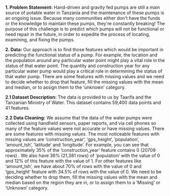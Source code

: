 **1. Problem Statement:**
Hand-driven and gravity fed pumps are still a main source of potable water in Tanzania and the maintenance of these pumps is an ongoing issue. Because many communities either don't have the funds or the knowledge to maintain these pumps, they're constantly breaking! The purpose of this challenge is to predict which pumps will not be functional or need repair in the future, in order to expedite the process of locating, examining, and fixing the pumps.

**2. Data:**
Our approach is to find those features which would be important in predicting the functional status of a pump. For example, the location and the population around any particular water point might play a vital role in the status of that water point. The quantity and construction year for any particular water pump would play a critical role in determining the status of that water pump. There are some features with missing values and we need to decide whether to drop that feature, fill the missing values with the mean and median, or to assign them to the ‘unknown’ category.  

**2.1 Dataset Description:**
The data is provided to us by Taarifa and the Tanzanian Ministry of Water. This dataset contains 59,400 data points and 41 features.

**2.2 Data Cleaning:**
We assume that the data of the water pumps were collected using handheld sensors, paper reports, and via cell phones so many of the feature values were not accurate or have missing values.
There are some features with missing values. The most noticeable features with missing values are ‘construction_year’, ‘gps_height’, ’population’, ‘amount_tsh’, ’latitude’ and ‘longitude’. For example, you can see that approximately 35% of the ‘construction_year’ feature contains 0 (20709 rows) . We also have 36% (21,381 rows) of ‘population’ with the value of 0 and 12% of this feature with the value of 1. For other features like ‘amount_tsh’, we have about 70% of rows with the value of 0 and ‘gps_height’ feature with 34.5% of rows with the value of 0.
We need to be deciding whether to drop them, fill the missing values with the mean and median based on the region they are in, or to assign them to a ‘Missing’ or ‘Unknown’ category.




